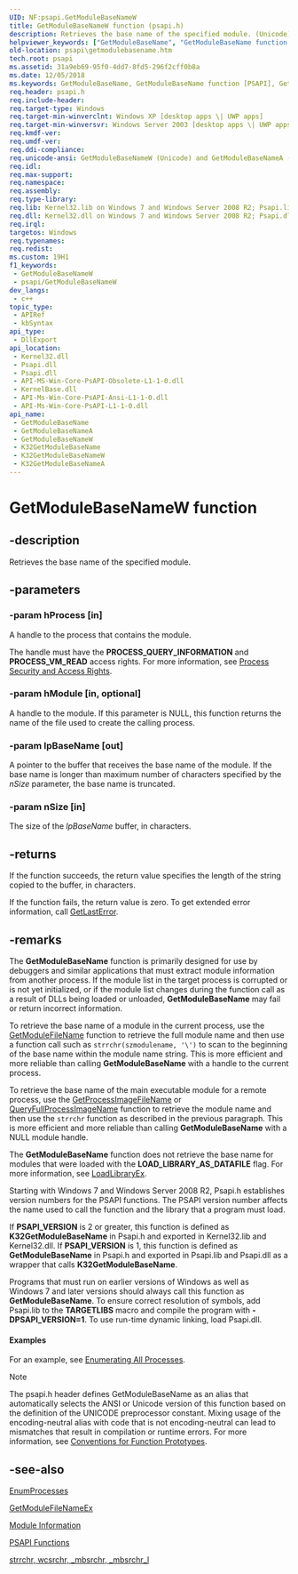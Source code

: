 ```yaml
---
UID: NF:psapi.GetModuleBaseNameW
title: GetModuleBaseNameW function (psapi.h)
description: Retrieves the base name of the specified module. (Unicode)
helpviewer_keywords: ["GetModuleBaseName", "GetModuleBaseName function [PSAPI]", "GetModuleBaseNameW", "K32GetModuleBaseName", "K32GetModuleBaseNameW", "_win32_getmodulebasename", "base.getmodulebasename", "psapi.getmodulebasename", "psapi/GetModuleBaseName", "psapi/GetModuleBaseNameW", "psapi/K32GetModuleBaseName", "psapi/K32GetModuleBaseNameW"]
old-location: psapi\getmodulebasename.htm
tech.root: psapi
ms.assetid: 31a9eb69-95f0-4dd7-8fd5-296f2cff0b8a
ms.date: 12/05/2018
ms.keywords: GetModuleBaseName, GetModuleBaseName function [PSAPI], GetModuleBaseNameA, GetModuleBaseNameW, K32GetModuleBaseName, K32GetModuleBaseNameA, K32GetModuleBaseNameW, _win32_getmodulebasename, base.getmodulebasename, psapi.getmodulebasename, psapi/GetModuleBaseName, psapi/GetModuleBaseNameA, psapi/GetModuleBaseNameW, psapi/K32GetModuleBaseName, psapi/K32GetModuleBaseNameA, psapi/K32GetModuleBaseNameW
req.header: psapi.h
req.include-header: 
req.target-type: Windows
req.target-min-winverclnt: Windows XP [desktop apps \| UWP apps]
req.target-min-winversvr: Windows Server 2003 [desktop apps \| UWP apps]
req.kmdf-ver: 
req.umdf-ver: 
req.ddi-compliance: 
req.unicode-ansi: GetModuleBaseNameW (Unicode) and GetModuleBaseNameA (ANSI)
req.idl: 
req.max-support: 
req.namespace: 
req.assembly: 
req.type-library: 
req.lib: Kernel32.lib on Windows 7 and Windows Server 2008 R2; Psapi.lib (if PSAPI_VERSION=1) on Windows 7 and Windows Server 2008 R2; Psapi.lib on Windows Server 2008, Windows Vista, Windows Server 2003 and Windows XP
req.dll: Kernel32.dll on Windows 7 and Windows Server 2008 R2; Psapi.dll (if PSAPI_VERSION=1) on Windows 7 and Windows Server 2008 R2; Psapi.dll on Windows Server 2008, Windows Vista, Windows Server 2003 and Windows XP
req.irql: 
targetos: Windows
req.typenames: 
req.redist: 
ms.custom: 19H1
f1_keywords:
 - GetModuleBaseNameW
 - psapi/GetModuleBaseNameW
dev_langs:
 - c++
topic_type:
 - APIRef
 - kbSyntax
api_type:
 - DllExport
api_location:
 - Kernel32.dll
 - Psapi.dll
 - Psapi.dll
 - API-MS-Win-Core-PsAPI-Obsolete-L1-1-0.dll
 - KernelBase.dll
 - API-Ms-Win-Core-PsAPI-Ansi-L1-1-0.dll
 - API-Ms-Win-Core-PsAPI-L1-1-0.dll
api_name:
 - GetModuleBaseName
 - GetModuleBaseNameA
 - GetModuleBaseNameW
 - K32GetModuleBaseName
 - K32GetModuleBaseNameW
 - K32GetModuleBaseNameA
---
```


# GetModuleBaseNameW function


## -description

Retrieves the base name of the specified module.

## -parameters

### -param hProcess [in]

A handle to the process that contains the module. 

The handle must have the <b>PROCESS_QUERY_INFORMATION</b> and <b>PROCESS_VM_READ</b> access rights. For more information, see <a href="/windows/desktop/ProcThread/process-security-and-access-rights">Process Security and Access Rights</a>.

### -param hModule [in, optional]

A handle to the module. If this parameter is NULL, this function  returns the name of the file used to create the calling process.

### -param lpBaseName [out]

A pointer to the buffer that receives the base name of the module. If the base name is longer than maximum number of characters specified by the <i>nSize</i> parameter, the base name is truncated.

### -param nSize [in]

The size of the <i>lpBaseName</i> buffer, in characters.

## -returns

If the function succeeds, the return value specifies the length of the string copied to the buffer, in characters.

If the function fails, the return value is zero. To get extended error information, call 
<a href="/windows/desktop/api/errhandlingapi/nf-errhandlingapi-getlasterror">GetLastError</a>.

## -remarks

The <b>GetModuleBaseName</b> function is primarily designed for use by debuggers and similar applications that must extract module information from another process. If the module list in the target process is corrupted or is not yet initialized, or if the module list changes during the function call as a result of DLLs being loaded or unloaded, <b>GetModuleBaseName</b> may fail or return incorrect information.



To retrieve the base name of a module in the current process, use the <a href="/windows/desktop/api/libloaderapi/nf-libloaderapi-getmodulefilenamew">GetModuleFileName</a> function to retrieve the full module name and then use a function call such as <code>strrchr(szmodulename, '\\')</code> to scan to the beginning of the base name within the module name string. This is more efficient and more reliable than calling  <b>GetModuleBaseName</b>  with a handle to the current process.



To retrieve the base name of the main executable module for a remote process, use the <a href="/windows/desktop/api/psapi/nf-psapi-getprocessimagefilenamew">GetProcessImageFileName</a> or <a href="/windows/desktop/api/winbase/nf-winbase-queryfullprocessimagenamew">QueryFullProcessImageName</a> function to retrieve the module name and then use the <code>strrchr</code> function as described in the previous paragraph. This is more efficient and more reliable than calling  <b>GetModuleBaseName</b>  with a NULL module handle.


The <b>GetModuleBaseName</b> function does not retrieve the base name for modules that were loaded with the <b>LOAD_LIBRARY_AS_DATAFILE</b> flag. For more information, see <a href="/windows/desktop/api/libloaderapi/nf-libloaderapi-loadlibraryexw">LoadLibraryEx</a>.

Starting with Windows 7 and Windows Server 2008 R2, Psapi.h establishes 
    version numbers for the PSAPI functions. The PSAPI version number affects the name used to call the function and 
    the library that a program must load.

If <b>PSAPI_VERSION</b> is 2 or greater, this function is defined as 
    <b>K32GetModuleBaseName</b> in Psapi.h and exported in 
    Kernel32.lib and Kernel32.dll. If <b>PSAPI_VERSION</b> is 1, this 
    function is defined as <b>GetModuleBaseName</b> in 
    Psapi.h and exported in Psapi.lib and Psapi.dll as a wrapper that calls 
    <b>K32GetModuleBaseName</b>. 

Programs that must run on earlier versions of Windows as 
    well as Windows 7 and later versions should always call this function as 
    <b>GetModuleBaseName</b>. To ensure correct resolution of symbols, 
    add Psapi.lib to the <b>TARGETLIBS</b> macro and compile the program with 
    <b>-DPSAPI_VERSION=1</b>. To use run-time dynamic linking, load Psapi.dll.


#### Examples

For an example, see 
<a href="/windows/desktop/psapi/enumerating-all-processes">Enumerating All Processes</a>.

<div class="code"></div>




> [!NOTE]
> The psapi.h header defines GetModuleBaseName as an alias that automatically selects the ANSI or Unicode version of this function based on the definition of the UNICODE preprocessor constant. Mixing usage of the encoding-neutral alias with code that is not encoding-neutral can lead to mismatches that result in compilation or runtime errors. For more information, see [Conventions for Function Prototypes](/windows/win32/intl/conventions-for-function-prototypes).

## -see-also

<a href="/windows/desktop/api/psapi/nf-psapi-enumprocesses">EnumProcesses</a>



<a href="/windows/desktop/api/psapi/nf-psapi-getmodulefilenameexw">GetModuleFileNameEx</a>



<a href="/windows/desktop/psapi/module-information">Module Information</a>



<a href="/windows/desktop/psapi/psapi-functions">PSAPI Functions</a>



<a href="/cpp/c-runtime-library/reference/strrchr-wcsrchr-mbsrchr-mbsrchr-l">strrchr, wcsrchr, _mbsrchr, _mbsrchr_l</a>
